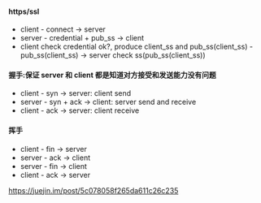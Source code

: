 #### https/ssl

- client - connect -> server
- server - credential + pub_ss -> client
- client check credential ok?, produce client_ss and pub_ss(client_ss) - pub_ss(client_ss) -> server check ss(pub_ss(client_ss))

#### 握手:保证 server 和 client 都是知道对方接受和发送能力没有问题

- client - syn -> server: client send
- server - syn + ack -> client: server send and receive
- client - ack -> server: client receive

#### 挥手

- client - fin -> server
- server - ack -> client
- server - fin -> client
- client - ack -> server

https://juejin.im/post/5c078058f265da611c26c235
